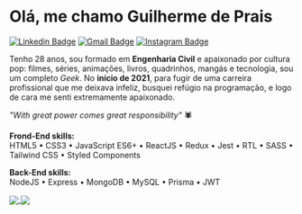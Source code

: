 # Olá, me chamo Guilherme de Prais

[![Linkedin Badge](https://img.shields.io/badge/-Linkedin-6633cc?style=flat-square&logo=Linkedin&logoColor=white&color=black&link=https://www.linkedin.com/in/guilherme-de-prais/)](https://www.linkedin.com/in/guilherme-de-prais/)
[![Gmail Badge](https://img.shields.io/badge/-Gmail-c14438?style=flat-square&logo=Gmail&logoColor=white&color=black&link=mailto:guilherme.prais@gmail.com)](mailto:guilherme.prais@gmail.com)
[![Instagram Badge](https://img.shields.io/badge/-Instragram-6633cc?style=flat-square&logo=Instagram&logoColor=white&color=black&link=https://www.instagram.com/guiprais/)](https://www.instagram.com/guiprais/)

Tenho 28 anos, sou formado em **Engenharia Civil** e apaixonado por cultura pop: filmes, séries, animações, livros, quadrinhos, mangás e tecnologia, sou um completo *Geek*. No **início de 2021**, para fugir de uma carreira profissional que me deixava infeliz, busquei refúgio na programação, e logo de cara me senti extremamente apaixonado. 

*"With great power comes great responsibility"* 🕷️

**Frond-End skills:**  
HTML5 • CSS3 • JavaScript ES6+ • ReactJS • Redux • Jest • RTL • SASS • Tailwind CSS • Styled Components

**Back-End skills:**  
NodeJS • Express • MongoDB • MySQL • Prisma • JWT

<a href="https://github.com/guiprais?tab=repositories">
  <img align="center" src="https://github-readme-stats.vercel.app/api?username=guiprais&hide=issues&count_private=true&show_icons=true&theme=midnight-purple&hide_border=true" />
</a>
<a href="">
  <img align="center" src="https://github-readme-stats.vercel.app/api/top-langs/?username=guiprais&layout=compact&langs_count=6&theme=midnight-purple&hide_border=true" />
</a>
